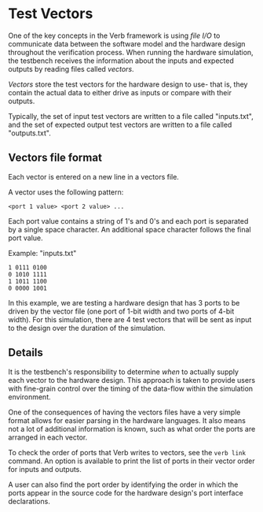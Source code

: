 # Test Vectors

One of the key concepts in the Verb framework is using _file I/O_ to communicate data between the software model and the hardware design throughout the verification process. When running the hardware simulation, the testbench receives the information about the inputs and expected outputs by reading files called _vectors_.

_Vectors_ store the test vectors for the hardware design to use- that is, they contain the actual data to either drive as inputs or compare with their outputs.

Typically, the set of input test vectors are written to a file called "inputs.txt", and the set of expected output test vectors are written to a file called "outputs.txt".

## Vectors file format

Each vector is entered on a new line in a vectors file.

A vector uses the following pattern:

```
<port 1 value> <port 2 value> ...
```

Each port value contains a string of 1's and 0's and each port is separated by a single space character. An additional space character follows the final port value.

Example: "inputs.txt"

```
1 0111 0100 
0 1010 1111 
1 1011 1100 
0 0000 1001
```

In this example, we are testing a hardware design that has 3 ports to be driven by the vector file (one port of 1-bit width and two ports of 4-bit width). For this simulation, there are 4 test vectors that will be sent as input to the design over the duration of the simulation.

## Details

It is the testbench's responsibility to determine _when_ to actually supply each vector to the hardware design. This approach is taken to provide users with fine-grain control over the timing of the data-flow within the simulation environment.

One of the consequences of having the vectors files have a very simple format allows for easier parsing in the hardware languages. It also means not a lot of additional information is known, such as what order the ports are arranged in each vector.

To check the order of ports that Verb writes to vectors, see the `verb link` command. An option is available to print the list of ports in their vector order for inputs and outputs. 

A user can also find the port order by identifying the order in which the ports appear in the source code for the hardware design's port interface declarations.
